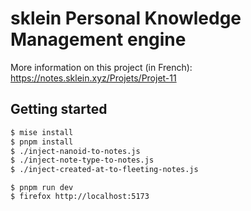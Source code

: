 # sklein Personal Knowledge Management engine

More information on this project (in French): https://notes.sklein.xyz/Projets/Projet-11

## Getting started

```sh
$ mise install
$ pnpm install
$ ./inject-nanoid-to-notes.js
$ ./inject-note-type-to-notes.js
$ ./inject-created-at-to-fleeting-notes.js
```

```
$ pnpm run dev
$ firefox http://localhost:5173
```
